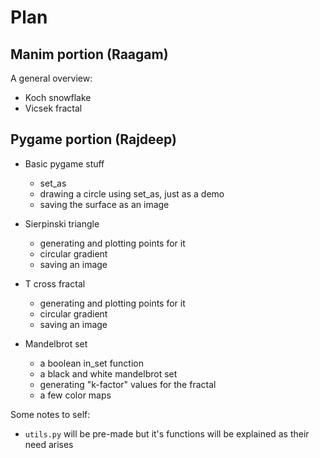 # Plan


## Manim portion (Raagam)

A general overview:

- Koch snowflake
- Vicsek fractal



## Pygame portion (Rajdeep)


- Basic pygame stuff
    - set_as
    - drawing a circle using set_as, just as a demo
    - saving the surface as an image

- Sierpinski triangle
    - generating and plotting points for it
    - circular gradient
    - saving an image

- T cross fractal
    - generating and plotting points for it
    - circular gradient
    - saving an image

- Mandelbrot set
    - a boolean in_set function
    - a black and white mandelbrot set
    - generating "k-factor" values for the fractal
    - a few color maps


Some notes to self:

- `utils.py` will be pre-made but it's functions will be explained as their need arises

